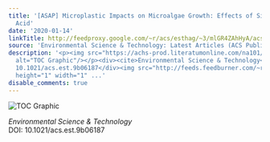 ```yaml
---
title: '[ASAP] Microplastic Impacts on Microalgae Growth: Effects of Size and Humic
  Acid'
date: '2020-01-14'
linkTitle: http://feedproxy.google.com/~r/acs/esthag/~3/mlGR4ZAhHyA/acs.est.9b06187
source: 'Environmental Science & Technology: Latest Articles (ACS Publications)'
description: '<p><img src="https://achs-prod.literatumonline.com/na101/home/literatum/publisher/achs/journals/content/esthag/0/esthag.ahead-of-print/acs.est.9b06187/20200114/images/medium/es9b06187_0004.gif"
  alt="TOC Graphic"/></p><div><cite>Environmental Science & Technology</cite></div><div>DOI:
  10.1021/acs.est.9b06187</div><img src="http://feeds.feedburner.com/~r/acs/esthag/~4/mlGR4ZAhHyA"
  height="1" width="1" ...'
disable_comments: true
---
```

<p><img src="https://achs-prod.literatumonline.com/na101/home/literatum/publisher/achs/journals/content/esthag/0/esthag.ahead-of-print/acs.est.9b06187/20200114/images/medium/es9b06187_0004.gif" alt="TOC Graphic"/></p><div><cite>Environmental Science & Technology</cite></div><div>DOI: 10.1021/acs.est.9b06187</div><img src="http://feeds.feedburner.com/~r/acs/esthag/~4/mlGR4ZAhHyA" height="1" width="1" ...